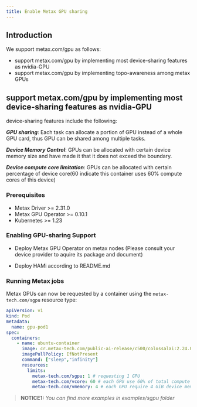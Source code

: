 ```yaml
---
title: Enable Metax GPU sharing
---
```


## Introduction

We support metax.com/gpu as follows:

- support metax.com/gpu by implementing most device-sharing features as nvidia-GPU
- support metax.com/gpu by implementing topo-awareness among metax GPUs

## support metax.com/gpu by implementing most device-sharing features as nvidia-GPU

device-sharing features include the following:

***GPU sharing***: Each task can allocate a portion of GPU instead of a whole GPU card, thus GPU can be shared among multiple tasks.

***Device Memory Control***: GPUs can be allocated with certain device memory size and have made it that it does not exceed the boundary.

***Device compute core limitation***: GPUs can be allocated with certain percentage of device core(60 indicate this container uses 60% compute cores of this device)

### Prerequisites

* Metax Driver >= 2.31.0
* Metax GPU Operator >= 0.10.1
* Kubernetes >= 1.23

### Enabling GPU-sharing Support

* Deploy Metax GPU Operator on metax nodes (Please consult your device provider to aquire its package and document)

* Deploy HAMi according to README.md

### Running Metax jobs

Metax GPUs can now be requested by a container
using the `metax-tech.com/sgpu`  resource type:

```yaml
apiVersion: v1
kind: Pod
metadata:
  name: gpu-pod1
spec:
  containers:
    - name: ubuntu-container
      image: cr.metax-tech.com/public-ai-release/c500/colossalai:2.24.0.5-py38-ubuntu20.04-amd64 
      imagePullPolicy: IfNotPresent
      command: ["sleep","infinity"]
      resources:
        limits:
          metax-tech.com/sgpu: 1 # requesting 1 GPU 
          metax-tech.com/vcore: 60 # each GPU use 60% of total compute cores
          metax-tech.com/vmemory: 4 # each GPU require 4 GiB device memory
```

> **NOTICE1:** *You can find more examples in examples/sgpu folder*